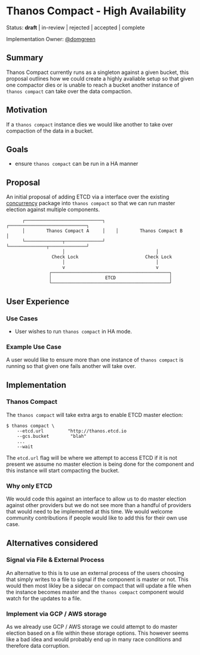 # Thanos Compact - High Availability

Status: **draft** | in-review | rejected | accepted | complete

Implementation Owner: [@domgreen](https://github.com/domgreen)

## Summary

Thanos Compact currently runs as a singleton against a given bucket, this proposal outlines how we could create a highly avaliable
setup so that given one compactor dies or is unable to reach a bucket another instance of `thanos compact` can take over the data compaction.

## Motivation

If a `thanos compact` instance dies we would like another to take over compaction of the data in a bucket.

## Goals

- ensure `thanos compact` can be run in a HA manner

## Proposal

An initial proposal of adding ETCD via a interface over the existing [concurrency](https://github.com/etcd-io/etcd/blob/master/clientv3/concurrency/election.go#L44) package into `thanos compact` so that we can run master election against multiple components.


``` 
      ┌─────────────────────────────┐    ┌─────────────────────────────┐
      │        Thanos Compact A     │    │        Thanos Compact B     │
      └──────────────┬──────────────┘    └──────────────┬──────────────┘
                     │                                  │                   
                 Check Lock                         Check Lock        
                     │                                  │                   
                     v                                  v                  
                ┌────────────────────────────────────────────┐
                │                    ETCD                    │
                └────────────────────────────────────────────┘
```


## User Experience

### Use Cases

- User wishes to run `thanos compact` in HA mode.

### Example Use Case

A user would like to ensure more than one instance of `thanos compact` is running so that given one fails
another will take over.

## Implementation

### Thanos Compact

The `thanos compact` will take extra args to enable ETCD master election:

```
$ thanos compact \
    --etcd.url         "http://thanos.etcd.io
    --gcs.bucket        "blah"
    ...
    --wait
```

The `etcd.url` flag will be where we attempt to access ETCD if it is not present we assume no master election is being done
for the component and this instance will start compacting the bucket.

### Why only ETCD

We would code this against an interface to allow us to do master election against other providers but we do not see more than a 
handful of providers that would need to be implemented at this time. 
We would welcome community contributions if people would like to add this for their own use case.

## Alternatives considered

### Signal via File & External Process

An alternative to this is to use an external process of the users choosing that simply writes to a file to signal if the 
component is master or not. 
This would then most likley be a sidecar on compact that will update a file when the instance becomes master and the `thanos compact`
component would watch for the updates to a file.


### Implement via GCP / AWS storage

As we already use GCP / AWS storage we could attempt to do master election based on a file within these storage options. 
This however seems like a bad idea and would probably end up in many race conditions and therefore data corruption.


